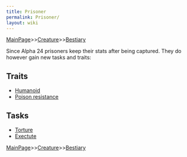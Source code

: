 ```yaml
---
title: Prisoner
permalink: Prisoner/
layout: wiki
---
```


[MainPage](/keeperrl_wiki/ "wikilink")>>[Creature](/keeperrl_wiki/Creature_Guide "wikilink")>>[Bestiary](/keeperrl_wiki/Bestiary "wikilink")

Since Alpha 24 prisoners keep their stats after being captured. They do
however gain new tasks and traits:

Traits
------

-   [Humanoid](/keeperrl_wiki/Humanoid "wikilink")
-   [Poison resistance](/keeperrl_wiki/Poison_Resistance "wikilink")

Tasks
-----

-   [Torture](/keeperrl_wiki/Torture_Room "wikilink")
-   [Exectute](/keeperrl_wiki/Prisoner_Head "wikilink")

[MainPage](/keeperrl_wiki/ "wikilink")>>[Creature](/keeperrl_wiki/Creature_Guide "wikilink")>>[Bestiary](/keeperrl_wiki/Bestiary "wikilink")

